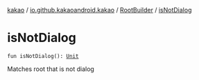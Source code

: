 [kakao](../../index.md) / [io.github.kakaoandroid.kakao](../index.md) / [RootBuilder](index.md) / [isNotDialog](./is-not-dialog.md)

# isNotDialog

`fun isNotDialog(): `[`Unit`](https://kotlinlang.org/api/latest/jvm/stdlib/kotlin/-unit/index.html)

Matches root that is not dialog

